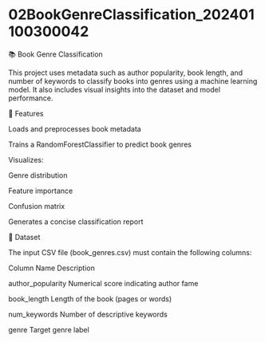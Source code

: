# 02BookGenreClassification_202401100300042
📚 Book Genre Classification

This project uses metadata such as author popularity, book length, and number of keywords to classify books into genres using a machine learning model. It also includes visual insights into the dataset and model performance.

🔧 Features

Loads and preprocesses book metadata

Trains a RandomForestClassifier to predict book genres

Visualizes:

Genre distribution

Feature importance

Confusion matrix

Generates a concise classification report

📁 Dataset

The input CSV file (book_genres.csv) must contain the following columns:

Column Name	Description

author_popularity	Numerical score indicating author fame

book_length	Length of the book (pages or words)

num_keywords	Number of descriptive keywords

genre	Target genre label

